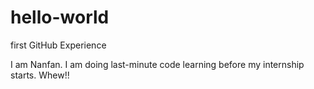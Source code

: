 # hello-world
first GitHub Experience


I am Nanfan. I am doing last-minute code learning before my internship starts. Whew!!
